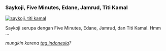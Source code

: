### Saykoji, Five Minutes, Edane, Jamrud, Titi Kamal

[![saykoji, titi kamal](http://files.getdropbox.com/u/112837/kriwil.com/image/post/saykoji_min.png)](http://files.getdropbox.com/u/112837/kriwil.com/image/post/saykoji_full.png)

Saykoji serupa dengan Five Minutes, Edane, Jamrud, dan Titi Kamal. Hmm ...

_mungkin karena [tag indonesia](http://www.last.fm/tag/indonesia)?_

<!-- METADATA: {"time": "2009-07-01 10:30:25", "title": "Saykoji, Five Minutes, Edane, Jamrud, Titi Kamal"} -->

